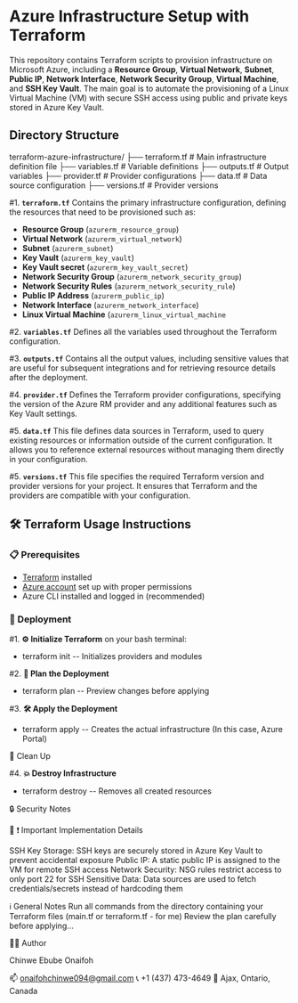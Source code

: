 # Azure Infrastructure Setup with Terraform

This repository contains Terraform scripts to provision infrastructure on Microsoft Azure, including a **Resource Group**, **Virtual Network**, **Subnet**, **Public IP**, **Network Interface**, **Network Security Group**, **Virtual Machine**, and **SSH Key Vault**. The main goal is to automate the provisioning of a Linux Virtual Machine (VM) with secure SSH access using public and private keys stored in Azure Key Vault.

## Directory Structure

terraform-azure-infrastructure/
├── terraform.tf # Main infrastructure definition file
├── variables.tf # Variable definitions
├── outputs.tf # Output variables
├── provider.tf # Provider configurations
├── data.tf # Data source configuration
├── versions.tf # Provider versions

#1. **`terraform.tf`**
Contains the primary infrastructure configuration, defining the resources that need to be provisioned such as:
- **Resource Group** (`azurerm_resource_group`)
- **Virtual Network** (`azurerm_virtual_network`)
- **Subnet** (`azurerm_subnet`)
- **Key Vault** (`azurerm_key_vault`)
- **Key Vault secret** (`azurerm_key_vault_secret`)
- **Network Security Group** (`azurerm_network_security_group`)
- **Network Security Rules** (`azurerm_network_security_rule`)
- **Public IP Address** (`azurerm_public_ip`)
- **Network Interface** (`azurerm_network_interface`)
- **Linux Virtual Machine** (`azurerm_linux_virtual_machine`

#2. **`variables.tf`**
Defines all the variables used throughout the Terraform configuration.

#3. **`outputs.tf`**
Contains all the output values, including sensitive values that are useful for subsequent integrations and for retrieving resource details after the deployment.

#4. **`provider.tf`**
Defines the Terraform provider configurations, specifying the version of the Azure RM provider and any additional features such as Key Vault settings.

#5. **`data.tf`**
This file defines data sources in Terraform, used to query existing resources or information outside of the current configuration. It allows you to reference external resources without managing them directly in your configuration.

#5. **`versions.tf`**
This file specifies the required Terraform version and provider versions for your project. It ensures that Terraform and the providers are compatible with your configuration.

## 🛠️ Terraform Usage Instructions

### 📋 Prerequisites
- [Terraform](https://www.terraform.io/downloads.html) installed
- [Azure account](https://azure.microsoft.com/) set up with proper permissions
- Azure CLI installed and logged in (recommended)

### 🚀 Deployment

#1. **⚙️ Initialize Terraform**
on your bash terminal:
- terraform init -- Initializes providers and modules

#2. **📝 Plan the Deployment**
- terraform plan -- Preview changes before applying

#3. **🛠️ Apply the Deployment**
- terraform apply -- Creates the actual infrastructure (In this case, Azure Portal)

🧹 Clean Up

#4. **💥 Destroy Infrastructure**
- terraform destroy -- Removes all created resources

🔒 Security Notes

📝 ❗ Important Implementation Details

SSH Key Storage: SSH keys are securely stored in Azure Key Vault to prevent accidental exposure
Public IP: A static public IP is assigned to the VM for remote SSH access
Network Security: NSG rules restrict access to only port 22 for SSH
Sensitive Data: Data sources are used to fetch credentials/secrets instead of hardcoding them

ℹ️ General Notes
Run all commands from the directory containing your Terraform files (main.tf or terraform.tf - for me)
Review the plan carefully before applying...

🙋‍♂️ Author 

Chinwe Ebube Onaifoh 

📫 onaifohchinwe094@gmail.com 📞 +1 (437) 473-4649 📍 Ajax, Ontario, Canada
